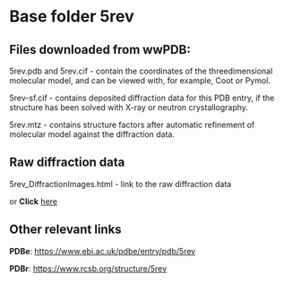 # Base folder 5rev

## Files downloaded from wwPDB:

5rev.pdb and 5rev.cif - contain the coordinates of the threedimensional molecular model, and can be viewed with, for example, Coot or Pymol.

5rev-sf.cif - contains deposited diffraction data for this PDB entry, if the structure has been solved with X-ray or neutron crystallography.

5rev.mtz - contains structure factors after automatic refinement of molecular model against the diffraction data.

## Raw diffraction data

5rev_DiffractionImages.html - link to the raw diffraction data 

or **Click** [here](https://zenodo.org/record/3731000) 

## Other relevant links 
**PDBe**:  https://www.ebi.ac.uk/pdbe/entry/pdb/5rev
 
**PDBr**: https://www.rcsb.org/structure/5rev 

